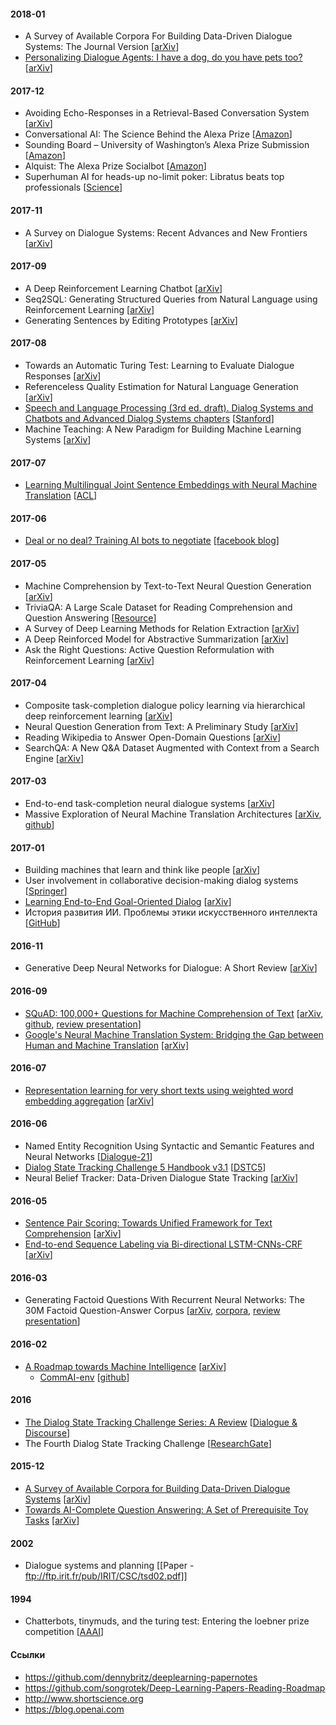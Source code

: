 #### 2018-01

- A Survey of Available Corpora For Building Data-Driven Dialogue Systems: The Journal Version [[arXiv](https://arxiv.org/pdf/1512.05742)]
- [Personalizing Dialogue Agents: I have a dog, do you have pets too?](notes/personalizing-da.md) [[arXiv](https://arxiv.org/abs/1801.07243)]

#### 2017-12

- Avoiding Echo-Responses in a Retrieval-Based Conversation System [[arXiv](https://arxiv.org/abs/1712.05626)]
- Conversational AI: The Science Behind the Alexa Prize [[Amazon](https://s3.amazonaws.com/alexaprize/2017/technical-article/alexaprize.pdf)]
- Sounding Board – University of Washington’s Alexa Prize Submission [[Amazon](https://s3.amazonaws.com/alexaprize/2017/technical-article/soundingboard.pdf)]
- Alquist: The Alexa Prize Socialbot [[Amazon](https://s3.amazonaws.com/alexaprize/2017/technical-article/alquist.pdf)]
- Superhuman AI for heads-up no-limit poker: Libratus beats top professionals [[Science](http://science.sciencemag.org/content/sci/early/2017/12/15/science.aao1733.full.pdf)]

#### 2017-11

- A Survey on Dialogue Systems: Recent Advances and New Frontiers [[arXiv](https://arxiv.org/abs/1711.01731)]

#### 2017-09

- A Deep Reinforcement Learning Chatbot [[arXiv](https://arxiv.org/abs/1709.02349)]
- Seq2SQL: Generating Structured Queries from Natural Language using Reinforcement Learning [[arXiv](https://arxiv.org/pdf/1709.00103.pdf)]
- Generating Sentences by Editing Prototypes [[arXiv](https://arxiv.org/abs/1709.08878)]

#### 2017-08

- Towards an Automatic Turing Test: Learning to Evaluate Dialogue Responses [[arXiv](https://arxiv.org/abs/1708.07149)]
- Referenceless Quality Estimation for Natural Language Generation [[arXiv](https://arxiv.org/abs/1708.01759)]
- [Speech and Language Processing (3rd ed. draft). Dialog Systems and Chatbots and Advanced Dialog Systems chapters](notes/speech-and-text-book.md) [[Stanford](https://web.stanford.edu/~jurafsky/slp3/)]
- Machine Teaching: A New Paradigm for Building Machine Learning Systems [[arXiv](https://arxiv.org/abs/1707.06742v3)]

#### 2017-07

- [Learning Multilingual Joint Sentence Embeddings with Neural Machine Translation](notes/multilingual-sentence-embeddings.md) [[ACL](https://research.fb.com/wp-content/uploads/2017/08/multiling_repl4nlp17_fair.pdf)]

#### 2017-06

- [Deal or no deal? Training AI bots to negotiate](notes/negotiate.md) [[facebook blog](https://code.facebook.com/posts/1686672014972296/deal-or-no-deal-training-ai-bots-to-negotiate/)]

#### 2017-05

- Machine Comprehension by Text-to-Text Neural Question Generation [[arXiv](https://arxiv.org/abs/1705.02012)]
- TriviaQA: A Large Scale Dataset for Reading Comprehension and Question Answering [[Resource](http://nlp.cs.washington.edu/triviaqa/)]
- A Survey of Deep Learning Methods for Relation Extraction [[arXiv](https://arxiv.org/abs/1705.03645)]
- A Deep Reinforced Model for Abstractive Summarization [[arXiv](https://arxiv.org/abs/1705.04304)]
- Ask the Right Questions: Active Question Reformulation with Reinforcement Learning [[arXiv](https://arxiv.org/abs/1705.07830)]

#### 2017-04

- Composite task-completion dialogue policy learning via hierarchical deep reinforcement learning [[arXiv](https://arxiv.org/pdf/1704.03084)]
- Neural Question Generation from Text: A Preliminary Study [[arXiv](https://arxiv.org/abs/1704.01792)]
- Reading Wikipedia to Answer Open-Domain Questions [[arXiv](https://arxiv.org/abs/1704.00051)]
- SearchQA: A New Q&A Dataset Augmented with Context from a Search Engine [[arXiv](https://arxiv.org/abs/1704.05179)]

#### 2017-03

- End-to-end task-completion neural dialogue systems [[arXiv](https://arxiv.org/pdf/1703.01008)]
- Massive Exploration of Neural Machine Translation Architectures [[arXiv](https://arxiv.org/abs/1703.03906), [github](https://github.com/google/seq2seq)]

#### 2017-01

- Building machines that learn and think like people [[arXiv](https://arxiv.org/pdf/1604.00289)]
- User involvement in collaborative decision-making dialog systems [[Springer](https://pdfs.semanticscholar.org/655a/)]
- [Learning End-to-End Goal-Oriented Dialog](notes/end-to-end-goal.md) [[arXiv](https://arxiv.org/abs/1605.07683v3)]
- История развития ИИ. Проблемы этики искусственного интеллекта [[GitHub](notes/referat-yusupov.pdf)]

#### 2016-11

- Generative Deep Neural Networks for Dialogue: A Short Review [[arXiv](https://arxiv.org/abs/1611.06216)]

#### 2016-09

- [SQuAD: 100,000+ Questions for Machine Comprehension of Text](notes/squad.md) [[arXiv](https://arxiv.org/abs/1606.05250), [github](https://rajpurkar.github.io/SQuAD-explorer/), [review presentation](http://www.slideshare.net/sld7700/ss-75349426)]
- [Google's Neural Machine Translation System: Bridging the Gap between Human and Machine Translation](notes/gntm.md) [[arXiv]](https://arxiv.org/abs/1609.08144)

#### 2016-07

- [Representation learning for very short texts using weighted word embedding aggregation](notes/very-short-texts.md) [[arXiv](http://arxiv.org/abs/1607.00570)]

#### 2016-06

- Named Entity Recognition Using Syntactic and Semantic Features and Neural Networks [[Dialogue-21](http://www.dialog-21.ru/media/3475/yusupov.pdf)]
- [Dialog State Tracking Challenge 5 Handbook v3.1](notes/dstc5-hand.md) [[DSTC5](https://github.com/seokhwankim/dstc5/raw/master/docs/handbook_DSTC5.pdf)]
- Neural Belief Tracker: Data-Driven Dialogue State Tracking [[arXiv](https://arxiv.org/abs/1606.03777)]

#### 2016-05

- [Sentence Pair Scoring: Towards Unified Framework for Text Comprehension](notes/sentence-pair-scoring.md) [[arXiv](http://arxiv.org/abs/1603.06127)]
- [End-to-end Sequence Labeling via Bi-directional LSTM-CNNs-CRF](notes/seq-labeling.md) [[arXiv](https://arxiv.org/abs/1603.01354)]

#### 2016-03

- Generating Factoid Questions With Recurrent Neural Networks: The 30M Factoid Question-Answer Corpus [[arXiv](https://arxiv.org/abs/1603.06807), [corpora](http://agarciaduran.org), [review presentation](http://www.slideshare.net/sld7700/ss-75349426)]

#### 2016-02

- [A Roadmap towards Machine Intelligence](notes/a-roadmap-towards-mi.md) [[arXiv](http://arxiv.org/abs/1511.08130)]
  - [CommAI-env](notes/comm-ai.md) [[github](https://github.com/facebookresearch/CommAI-env)]

#### 2016

- [The Dialog State Tracking Challenge Series: A Review](notes/dstc-review.md) [[Dialogue & Discourse](http://dad.uni-bielefeld.de/index.php/dad/article/view/3685)]
- The Fourth Dialog State Tracking Challenge [[ResearchGate](https://www.researchgate.net/profile/Seokhwan_Kim4/publication/296223502_The_Fourth_Dialog_State_Tracking_Challenge/links/56d3b9ea08ae059e37612d24.pdf)]


#### 2015-12

- [A Survey of Available Corpora for Building Data-Driven Dialogue Systems](notes/corporas-for-ds-survey.md) [[arXiv](https://arxiv.org/abs/1512.05742)]
- [Towards AI-Complete Question Answering: A Set of Prerequisite Toy Tasks](notes/towards-ai-complete-question-answering.md)  [[arXiv](https://arxiv.org/abs/1502.05698)]


#### 2002

- Dialogue systems and planning [[Paper - ftp://ftp.irit.fr/pub/IRIT/CSC/tsd02.pdf]]

#### 1994

- Chatterbots, tinymuds, and the turing test: Entering the loebner prize competition [[AAAI](http://www.aaai.org/Papers/AAAI/1994/AAAI94-003.pdf)]

#### Ссылки

- https://github.com/dennybritz/deeplearning-papernotes
- https://github.com/songrotek/Deep-Learning-Papers-Reading-Roadmap
- http://www.shortscience.org
- https://blog.openai.com
